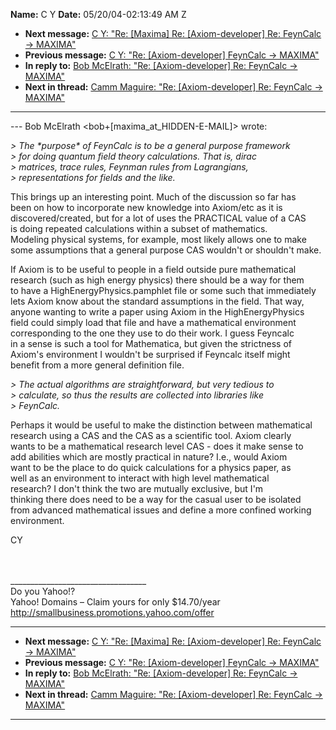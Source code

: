 **Name:** C Y
**Date:** 05/20/04-02:13:49 AM Z

  - **Next message:** [C Y: "Re: [Maxima] Re:
    [Axiom-developer] Re: FeynCalc -\> MAXIMA"](0213.html)
  - **Previous message:** [C Y: "Re: [Axiom-developer] FeynCalc
    -\> MAXIMA"](0211.html)
  - **In reply to:** [Bob McElrath: "Re: [Axiom-developer] Re:
    FeynCalc -\> MAXIMA"](0201.html)
  - **Next in thread:** [Camm Maguire: "Re: [Axiom-developer]
    Re: FeynCalc -\> MAXIMA"](0220.html)

-----

\--- Bob McElrath
\<bob+[maxima_at_HIDDEN-E-MAIL]\>
wrote:  

*\> The \*purpose\* of FeynCalc is to be a general purpose framework*  
*\> for doing quantum field theory calculations. That is, dirac*  
*\> matrices, trace rules, Feynman rules from Lagrangians,*  
*\> representations for fields and the like.*  

This brings up an interesting point. Much of the discussion so far has  
been on how to incorporate new knowledge into Axiom/etc as it is  
discovered/created, but for a lot of uses the PRACTICAL value of a CAS  
is doing repeated calculations within a subset of mathematics.  
Modeling physical systems, for example, most likely allows one to make  
some assumptions that a general purpose CAS wouldn't or shouldn't
make.  

If Axiom is to be useful to people in a field outside pure
mathematical  
research (such as high energy physics) there should be a way for them  
to have a HighEnergyPhysics.pamphlet file or some such that
immediately  
lets Axiom know about the standard assumptions in the field. That way,  
anyone wanting to write a paper using Axiom in the HighEnergyPhysics  
field could simply load that file and have a mathematical environment  
corresponding to the one they use to do their work. I guess Feyncalc  
in a sense is such a tool for Mathematica, but given the strictness of  
Axiom's environment I wouldn't be surprised if Feyncalc itself might  
benefit from a more general definition file.  

*\> The actual algorithms are straightforward, but very tedious to*  
*\> calculate, so thus the results are collected into libraries like*  
*\> FeynCalc.*  

Perhaps it would be useful to make the distinction between
mathematical  
research using a CAS and the CAS as a scientific tool. Axiom clearly  
wants to be a mathematical research level CAS - does it make sense to  
add abilities which are mostly practical in nature? I.e., would Axiom  
want to be the place to do quick calculations for a physics paper, as  
well as an environment to interact with high level mathematical  
research? I don't think the two are mutually exclusive, but I'm  
thinking there does need to be a way for the casual user to be
isolated  
from advanced mathematical issues and define a more confined working  
environment.  

CY  

          
                  
\_\_\_\_\_\_\_\_\_\_\_\_\_\_\_\_\_\_\_\_\_\_\_\_\_\_\_\_\_\_\_\_\_\_  
Do you Yahoo\!?  
Yahoo\! Domains – Claim yours for only $14.70/year  
<http://smallbusiness.promotions.yahoo.com/offer>  

-----

  - **Next message:** [C Y: "Re: [Maxima] Re:
    [Axiom-developer] Re: FeynCalc -\> MAXIMA"](0213.html)
  - **Previous message:** [C Y: "Re: [Axiom-developer] FeynCalc
    -\> MAXIMA"](0211.html)
  - **In reply to:** [Bob McElrath: "Re: [Axiom-developer] Re:
    FeynCalc -\> MAXIMA"](0201.html)
  - **Next in thread:** [Camm Maguire: "Re: [Axiom-developer]
    Re: FeynCalc -\> MAXIMA"](0220.html)

-----

